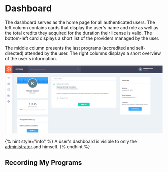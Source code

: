# Dashboard

The dashboard serves as the home page for all authenticated users. The left column contains cards that display the user's name and role as well as the total credits they acquired for the duration their license is valid. The bottom-left card displays a short list of the providers managed by the user.

The middle column presents the last programs \(accredited and self-directed\) attended by the user. The right columns displays a short overview of the user's information.

![Dashboard](../.gitbook/assets/03-dashboard.png)

{% hint style="info" %}
A user's dashboard is visible to only the [administrator ](../advanced/user-management.md#user-roles)and himself.
{% endhint %}

## Recording My Programs



